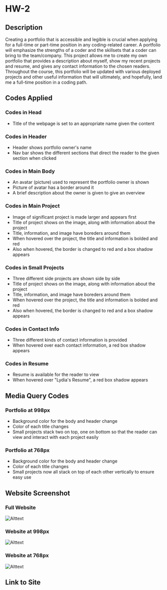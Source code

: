 # HW-2

## Description
Creating a portfolio that is accessible and legible is crucial when applying for a full-time or part-time position in any coding-related career. A portfolio will emphasize the strengths of a coder and the skillsets that a coder can bring to the team/company. This project allows me to create my own portfolio that provides a description about myself, show my recent projects and resume, and gives any contact information to the chosen readers. Throughout the course, this portfolio will be updated with various deployed projects and other useful information that will ultimately, and hopefully, land me a full-time position in a coding path. 

## Codes Applied

### Codes in Head
- Title of the webpage is set to an appropriate name given the content

### Codes in Header
- Header shows portfolio owner's name
- Nav bar shows the different sections that direct the reader to the given section when clicked

### Codes in Main Body
- An avatar (picture) used to represent the portfolio owner is shown
- Picture of avatar has a border around it
- A brief description about the owner is given to give an overview

### Codes in Main Project
- Image of significant project is made larger and appears first
- Title of project shows on the image, along with information about the project
- Title, information, and image have boreders around them
- When hovered over the project, the title and information is bolded and red
- Also when hovered, the border is changed to red and a box shadow appears

### Codes in Small Projects
- Three different side projects are shown side by side
- Title of project shows on the image, along with information about the project
- Title, information, and image have boreders around them
- When hovered over the project, the title and information is bolded and red
- Also when hovered, the border is changed to red and a box shadow appears

### Codes in Contact Info
- Three different kinds of contact information is provided
- When hovered over each contact information, a red box shadow appears

### Codes in Resume
- Resume is available for the reader to view
- When hovered over "Lydia's Resume", a red box shadow appears

## Media Query Codes

### Portfolio at 998px
- Background color for the body and header change
- Color of each title changes
- Small projects stack two on top, one on bottom so that the reader can view and interact with each project easily

### Portfolio at 768px
- Background color for the body and header change
- Color of each title changes
- Small projects now all stack on top of each other vertically to ensure easy use

## Website Screenshot

### Full Website
![Alttext](/full-website.png)

### Website at 998px
![Alttext](/website-998px.png)

### Website at 768px
![Alttext](/website-768px.png)

## Link to Site